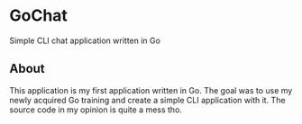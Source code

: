 # GoChat
Simple CLI chat application written in Go

## About  
This application is my first application written in Go. The goal was to use my newly acquired Go training and create a simple CLI application with it. The source code in my opinion is quite a mess tho.
